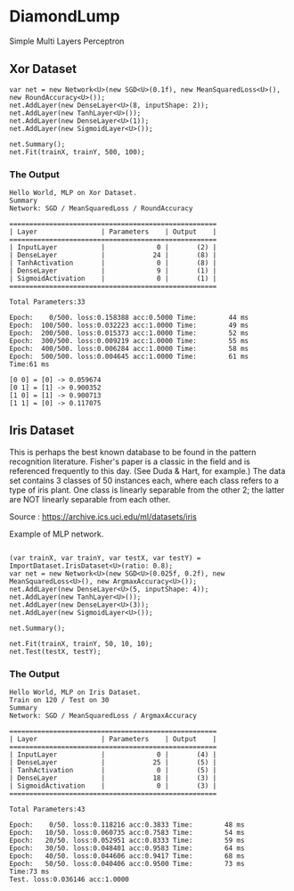 # DiamondLump

Simple Multi Layers Perceptron

## Xor Dataset

```
var net = new Network<U>(new SGD<U>(0.1f), new MeanSquaredLoss<U>(), new RoundAccuracy<U>());
net.AddLayer(new DenseLayer<U>(8, inputShape: 2));
net.AddLayer(new TanhLayer<U>());
net.AddLayer(new DenseLayer<U>(1));
net.AddLayer(new SigmoidLayer<U>());

net.Summary();
net.Fit(trainX, trainY, 500, 100);
```

### The Output

```
Hello World, MLP on Xor Dataset.
Summary
Network: SGD / MeanSquaredLoss / RoundAccuracy

====================================================
| Layer                | Parameters    | Output    |
====================================================
| InputLayer           |             0 |       (2) |
| DenseLayer           |            24 |       (8) |
| TanhActivation       |             0 |       (8) |
| DenseLayer           |             9 |       (1) |
| SigmoidActivation    |             0 |       (1) |
====================================================

Total Parameters:33

Epoch:    0/500. loss:0.158388 acc:0.5000 Time:        44 ms
Epoch:  100/500. loss:0.032223 acc:1.0000 Time:        49 ms
Epoch:  200/500. loss:0.015373 acc:1.0000 Time:        52 ms
Epoch:  300/500. loss:0.009219 acc:1.0000 Time:        55 ms
Epoch:  400/500. loss:0.006284 acc:1.0000 Time:        58 ms
Epoch:  500/500. loss:0.004645 acc:1.0000 Time:        61 ms
Time:61 ms

[0 0] = [0] -> 0.059674
[0 1] = [1] -> 0.900352
[1 0] = [1] -> 0.900713
[1 1] = [0] -> 0.117075

```

## Iris Dataset

This is perhaps the best known database to be found in the pattern recognition literature. Fisher's paper is a classic in the field and is referenced frequently to this day. (See Duda & Hart, for example.) The data set contains 3 classes of 50 instances each, where each class refers to a type of iris plant. One class is linearly separable from the other 2; the latter are NOT linearly separable from each other.

Source : https://archive.ics.uci.edu/ml/datasets/iris

Example of MLP network.

```

(var trainX, var trainY, var testX, var testY) = ImportDataset.IrisDataset<U>(ratio: 0.8);
var net = new Network<U>(new SGD<U>(0.025f, 0.2f), new MeanSquaredLoss<U>(), new ArgmaxAccuracy<U>());
net.AddLayer(new DenseLayer<U>(5, inputShape: 4));
net.AddLayer(new TanhLayer<U>());
net.AddLayer(new DenseLayer<U>(3));
net.AddLayer(new SigmoidLayer<U>());

net.Summary();

net.Fit(trainX, trainY, 50, 10, 10);
net.Test(testX, testY);

```

### The Output

```
Hello World, MLP on Iris Dataset.
Train on 120 / Test on 30
Summary
Network: SGD / MeanSquaredLoss / ArgmaxAccuracy

====================================================
| Layer                | Parameters    | Output    |
====================================================
| InputLayer           |             0 |       (4) |
| DenseLayer           |            25 |       (5) |
| TanhActivation       |             0 |       (5) |
| DenseLayer           |            18 |       (3) |
| SigmoidActivation    |             0 |       (3) |
====================================================

Total Parameters:43

Epoch:    0/50. loss:0.118216 acc:0.3833 Time:        48 ms
Epoch:   10/50. loss:0.060735 acc:0.7583 Time:        54 ms
Epoch:   20/50. loss:0.052951 acc:0.8333 Time:        59 ms
Epoch:   30/50. loss:0.048401 acc:0.9583 Time:        64 ms
Epoch:   40/50. loss:0.044606 acc:0.9417 Time:        68 ms
Epoch:   50/50. loss:0.040406 acc:0.9500 Time:        73 ms
Time:73 ms
Test. loss:0.036146 acc:1.0000

```